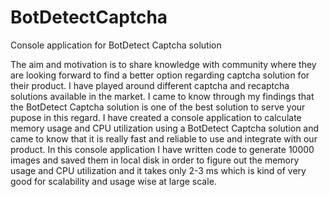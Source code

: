 # BotDetectCaptcha
Console application for BotDetect Captcha solution

The aim and motivation is to share knowledge with community where they are looking forward to find a better option regarding captcha solution for their product.
I have played around different captcha and recaptcha solutions available in the market.
I came to know through my findings that the BotDetect Captcha solution is one of the best solution to serve your pupose in this regard.
I have created a console application to calculate memory usage and CPU utilization using a BotDetect Captcha solution and came to know that 
it is really fast and reliable to use and integrate with our product. 
In this console application I have written code to generate 10000 images and saved them in local disk in order to figure out the memory usage and CPU utilization
and it takes only 2-3 ms which is kind of very good for scalability and usage wise at large scale.
